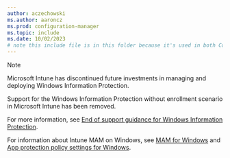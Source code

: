 ```yaml
---
author: aczechowski
ms.author: aaroncz
ms.prod: configuration-manager
ms.topic: include
ms.date: 10/02/2023
# note this include file is in this folder because it's used in both ConfigMgr and Intune articles
---
```


<!-- 6010051, 15991492 -->

> [!NOTE]
> Microsoft Intune has discontinued future investments in managing and deploying Windows Information Protection.
>
> Support for the Windows Information Protection without enrollment scenario in Microsoft Intune has been removed.
>
> For more information, see [End of support guidance for Windows Information Protection](https://aka.ms/Intune-WIP-support).
>
> For information about Intune MAM on Windows, see [MAM for Windows](../intune/fundamentals/whats-new.md#mam-for-windows-general-availability) and [App protection policy settings for Windows](../intune/apps/app-protection-policy-settings-windows.md).
